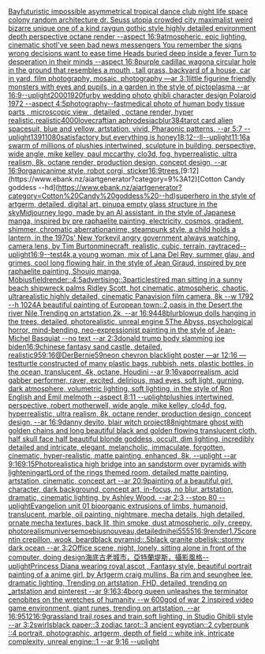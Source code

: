 [Bay](https://www.ebank.nz/aiartgenerator?category=Bay)[futuristic impossible asymmetrical tropical dance club night life space colony random architecture dr. Seuss utopia crowded city maximalist weird bizarre unique one of a kind raygun gothic style highly detailed environment depth perspective octane render --aspect 16:9](https://www.ebank.nz/aiartgenerator?category=futuristic%20impossible%20asymmetrical%20tropical%20dance%20club%20night%20life%20space%20colony%20random%20architecture%20dr.%20Seuss%20utopia%20crowded%20city%20maximalist%20weird%20bizarre%20unique%20one%20of%20a%20kind%20raygun%20gothic%20style%20highly%20detailed%20environment%20depth%20perspective%20octane%20render%20--aspect%2016%3A9)[atmospheric, epic lighting, cinematic shotI've seen bad news messengers  You remember the signs wrong decisions  want to ease time Heads buried deep inside a fever Turn to desperation in their minds --aspect 16:8](https://www.ebank.nz/aiartgenerator?category=atmospheric%2C%20epic%20lighting%2C%20cinematic%20shotI%27ve%20seen%20bad%20news%20messengers%20%20You%20remember%20the%20signs%20wrong%20decisions%20%20want%20to%20ease%20time%20Heads%20buried%20deep%20inside%20a%20fever%20Turn%20to%20desperation%20in%20their%20minds%20--aspect%2016%3A8)[purple cadillac wagon](https://www.ebank.nz/aiartgenerator?category=purple%20cadillac%20wagon)[a circular hole in the ground that resembles a mouth , tall grass, backyard of a house, car in yard, film photography, mosaic, photography —ar 3:1](https://www.ebank.nz/aiartgenerator?category=a%20circular%20hole%20in%20the%20ground%20that%20resembles%20a%20mouth%20%2C%20tall%20grass%2C%20backyard%20of%20a%20house%2C%20car%20in%20yard%2C%20film%20photography%2C%20mosaic%2C%20photography%20%E2%80%94ar%203%3A1)[little figurine friendly monsters with eyes and pupils, in a garden in the style of pictoplasma --ar 16:9](https://www.ebank.nz/aiartgenerator?category=little%20figurine%20friendly%20monsters%20with%20eyes%20and%20pupils%2C%20in%20a%20garden%20in%20the%20style%20of%20pictoplasma%20--ar%2016%3A9)[--uplight](https://www.ebank.nz/aiartgenerator?category=--uplight)[2000](https://www.ebank.nz/aiartgenerator?category=2000)[1920](https://www.ebank.nz/aiartgenerator?category=1920)[furby wedding photo ghibli character design Polaroid 1972 --aspect 4:5](https://www.ebank.nz/aiartgenerator?category=furby%20wedding%20photo%20ghibli%20character%20design%20Polaroid%201972%20--aspect%204%3A5)[photography](https://www.ebank.nz/aiartgenerator?category=photography)[--fast](https://www.ebank.nz/aiartgenerator?category=--fast)[medical photo of human body tissue parts , microscopic view , detailed , octane render, hyper realistic,](https://www.ebank.nz/aiartgenerator?category=medical%20photo%20of%20human%20body%20tissue%20parts%20%2C%20microscopic%20view%20%2C%20detailed%20%2C%20octane%20render%2C%20hyper%20realistic%2C)[realistic](https://www.ebank.nz/aiartgenerator?category=realistic)[4000](https://www.ebank.nz/aiartgenerator?category=4000)[lovecraftian aphrodesiac](https://www.ebank.nz/aiartgenerator?category=lovecraftian%20aphrodesiac)[blur](https://www.ebank.nz/aiartgenerator?category=blur)[384](https://www.ebank.nz/aiartgenerator?category=384)[tarot card alien spacesuit, blue and yellow, artstation, vivid, Pharaonic patterns, --ar 5:7 --uplight](https://www.ebank.nz/aiartgenerator?category=tarot%20card%20alien%20spacesuit%2C%20blue%20and%20yellow%2C%20artstation%2C%20vivid%2C%20Pharaonic%20patterns%2C%20--ar%205%3A7%20--uplight)[1391](https://www.ebank.nz/aiartgenerator?category=1391)[](https://www.ebank.nz/aiartgenerator?category=)[1080](https://www.ebank.nz/aiartgenerator?category=1080)[satisfactory but everything is honey](https://www.ebank.nz/aiartgenerator?category=satisfactory%20but%20everything%20is%20honey)[18:12](https://www.ebank.nz/aiartgenerator?category=18%3A12)[--ll](https://www.ebank.nz/aiartgenerator?category=--ll)[--uplight](https://www.ebank.nz/aiartgenerator?category=--uplight)[11:16](https://www.ebank.nz/aiartgenerator?category=11%3A16)[a swarm of millions of plushies intertwined, sculpture in building, perspective, wide angle, mike kelley, paul mccarthy,  clo3d, fog, hyperrealistic, ultra realism, 8k, octane render, production design, concept design, --ar 16:9](https://www.ebank.nz/aiartgenerator?category=a%20swarm%20of%20millions%20of%20plushies%20intertwined%2C%20sculpture%20in%20building%2C%20perspective%2C%20wide%20angle%2C%20mike%20kelley%2C%20paul%20mccarthy%2C%20%20clo3d%2C%20fog%2C%20hyperrealistic%2C%20ultra%20realism%2C%208k%2C%20octane%20render%2C%20production%20design%2C%20concept%20design%2C%20--ar%2016%3A9)[organic](https://www.ebank.nz/aiartgenerator?category=organic)[anime style, robot corgi, sticker](https://www.ebank.nz/aiartgenerator?category=anime%20style%2C%20robot%20corgi%2C%20sticker)[16:9](https://www.ebank.nz/aiartgenerator?category=16%3A9)[trees.](https://www.ebank.nz/aiartgenerator?category=trees.)[9:12](https://www.ebank.nz/aiartgenerator?category=9%3A12)[Cotton Candy goddess --hd](https://www.ebank.nz/aiartgenerator?category=Cotton%20Candy%20goddess%20--hd)[superhero in the style of artgerm, detailed, digital art, pinup](https://www.ebank.nz/aiartgenerator?category=superhero%20in%20the%20style%20of%20artgerm%2C%20detailed%2C%20digital%20art%2C%20pinup)[a empty glass structure in the sky](https://www.ebank.nz/aiartgenerator?category=a%20empty%20glass%20structure%20in%20the%20sky)[Midjourney logo, made by an AI assistant, in the style of Japanese manga, inspired by pre raphaelite painting, electricity, cosmos, gradient, shimmer, chromatic aberration](https://www.ebank.nz/aiartgenerator?category=Midjourney%20logo%2C%20made%20by%20an%20AI%20assistant%2C%20in%20the%20style%20of%20Japanese%20manga%2C%20inspired%20by%20pre%20raphaelite%20painting%2C%20electricity%2C%20cosmos%2C%20gradient%2C%20shimmer%2C%20chromatic%20aberration)[anime, steampunk style, a child holds a lantern, in the 1970s' New York](https://www.ebank.nz/aiartgenerator?category=anime%2C%20steampunk%20style%2C%20a%20child%20holds%20a%20lantern%2C%20in%20the%201970s%27%20New%20York)[evil angry government always watching, camera lens, by Tim Burton](https://www.ebank.nz/aiartgenerator?category=evil%20angry%20government%20always%20watching%2C%20camera%20lens%2C%20by%20Tim%20Burton)[minecraft, realistic, cubic, terrain, raytraced](https://www.ebank.nz/aiartgenerator?category=minecraft%2C%20realistic%2C%20cubic%2C%20terrain%2C%20raytraced)[--uplight](https://www.ebank.nz/aiartgenerator?category=--uplight)[16:9](https://www.ebank.nz/aiartgenerator?category=16%3A9)[--test](https://www.ebank.nz/aiartgenerator?category=--test)[4k,](https://www.ebank.nz/aiartgenerator?category=4k%2C)[a young woman, mix of Lana Del Rey, summer glau, and grimes, cool long flowing hair, in the style of Jean Giraud, inspired by pre raphaelite painting, Shoujo manga, Möbius](https://www.ebank.nz/aiartgenerator?category=a%20young%20woman%2C%20mix%20of%20Lana%20Del%20Rey%2C%20summer%20glau%2C%20and%20grimes%2C%20cool%20long%20flowing%20hair%2C%20in%20the%20style%20of%20Jean%20Giraud%2C%20inspired%20by%20pre%20raphaelite%20painting%2C%20Shoujo%20manga%2C%20M%C3%B6bius)[field](https://www.ebank.nz/aiartgenerator?category=field)[render::](https://www.ebank.nz/aiartgenerator?category=render%3A%3A)[4:5](https://www.ebank.nz/aiartgenerator?category=4%3A5)[advertising::3](https://www.ebank.nz/aiartgenerator?category=advertising%3A%3A3)[particles](https://www.ebank.nz/aiartgenerator?category=particles)[tired man sitting in a sunny beach shipwreck palms Ridley Scott, hot cinematic, atmospheric, chaotic, ultrarealistic highly detailed, cinematic Panavision film camera, 8k --w 1792 --h 1024](https://www.ebank.nz/aiartgenerator?category=tired%20man%20sitting%20in%20a%20sunny%20beach%20shipwreck%20palms%20Ridley%20Scott%2C%20hot%20cinematic%2C%20atmospheric%2C%20chaotic%2C%20ultrarealistic%20highly%20detailed%2C%20cinematic%20Panavision%20film%20camera%2C%208k%20--w%201792%20--h%201024)[A beautiful painting of European town::2,oasis in the Desert,the river Nile,Trending on artstation,2k, --ar 16:9](https://www.ebank.nz/aiartgenerator?category=A%20beautiful%20painting%20of%20European%20town%3A%3A2%2Coasis%20in%20the%20Desert%2Cthe%20river%20Nile%2CTrending%20on%20artstation%2C2k%2C%20--ar%2016%3A9)[448](https://www.ebank.nz/aiartgenerator?category=448)[blur](https://www.ebank.nz/aiartgenerator?category=blur)[blowup dolls hanging in the trees, detailed, photorealistic, unreal engine 5](https://www.ebank.nz/aiartgenerator?category=blowup%20dolls%20hanging%20in%20the%20trees%2C%20detailed%2C%20photorealistic%2C%20unreal%20engine%205)[The Abyss, psychological horror, mind-bending, neo-expressionist painting in the style of Jean-Michel Basquiat --no text --ar 2:3](https://www.ebank.nz/aiartgenerator?category=The%20Abyss%2C%20psychological%20horror%2C%20mind-bending%2C%20neo-expressionist%20painting%20in%20the%20style%20of%20Jean-Michel%20Basquiat%20--no%20text%20--ar%202%3A3)[donald trump body slamming joe biden](https://www.ebank.nz/aiartgenerator?category=donald%20trump%20body%20slamming%20joe%20biden)[16:9](https://www.ebank.nz/aiartgenerator?category=16%3A9)[chinese fantasy sand castle, detailed, realistic](https://www.ebank.nz/aiartgenerator?category=chinese%20fantasy%20sand%20castle%2C%20detailed%2C%20realistic)[95](https://www.ebank.nz/aiartgenerator?category=95)[9:16](https://www.ebank.nz/aiartgenerator?category=9%3A16)[@DerBernie59](https://www.ebank.nz/aiartgenerator?category=%40DerBernie59)[neon chevron blacklight poster —ar 12:16 —test](https://www.ebank.nz/aiartgenerator?category=neon%20chevron%20blacklight%20poster%20%E2%80%94ar%2012%3A16%20%E2%80%94test)[turtle constructed of many plastic bags, rubbish, nets, plastic bottles, in the ocean, translucent, 4k, octane, Houdini --ar 9:16](https://www.ebank.nz/aiartgenerator?category=turtle%20constructed%20of%20many%20plastic%20bags%2C%20rubbish%2C%20nets%2C%20plastic%20bottles%2C%20in%20the%20ocean%2C%20translucent%2C%204k%2C%20octane%2C%20Houdini%20--ar%209%3A16)[vapor](https://www.ebank.nz/aiartgenerator?category=vapor)[realism, acid gabber performer, raver, excited, delirious,  mad eyes, soft light, gurning, dark atmosphere, volumetric lighting, soft lighting, in the style of Ron English and Emil melmoth --aspect 8:11 --uplight](https://www.ebank.nz/aiartgenerator?category=realism%2C%20acid%20gabber%20performer%2C%20raver%2C%20excited%2C%20delirious%2C%20%20mad%20eyes%2C%20soft%20light%2C%20gurning%2C%20dark%20atmosphere%2C%20volumetric%20lighting%2C%20soft%20lighting%2C%20in%20the%20style%20of%20Ron%20English%20and%20Emil%20melmoth%20--aspect%208%3A11%20--uplight)[plushies intertwined, perspective, robert motherwell, wide angle, mike kelley, clo4d, fog, hyperrealistic, ultra realism, 8k, octane render, production design, concept design, --ar 16:9](https://www.ebank.nz/aiartgenerator?category=plushies%20intertwined%2C%20perspective%2C%20robert%20motherwell%2C%20wide%20angle%2C%20mike%20kelley%2C%20clo4d%2C%20fog%2C%20hyperrealistic%2C%20ultra%20realism%2C%208k%2C%20octane%20render%2C%20production%20design%2C%20concept%20design%2C%20--ar%2016%3A9)[danny devito, blair witch project](https://www.ebank.nz/aiartgenerator?category=danny%20devito%2C%20blair%20witch%20project)[88](https://www.ebank.nz/aiartgenerator?category=88)[nightmare ghost with golden chains and long beautiful black and golden flowing translucent cloth, half skull face half beautiful blonde goddess, occult, dim lighting, incredibly detailed and intricate, elegant, melancholic, immaculate, forgotten, cinematic, hyper-realistic, matte painting, enhanced, 8k, --uplight --ar 9:16](https://www.ebank.nz/aiartgenerator?category=nightmare%20ghost%20with%20golden%20chains%20and%20long%20beautiful%20black%20and%20golden%20flowing%20translucent%20cloth%2C%20half%20skull%20face%20half%20beautiful%20blonde%20goddess%2C%20occult%2C%20dim%20lighting%2C%20incredibly%20detailed%20and%20intricate%2C%20elegant%2C%20melancholic%2C%20immaculate%2C%20forgotten%2C%20cinematic%2C%20hyper-realistic%2C%20matte%20painting%2C%20enhanced%2C%208k%2C%20--uplight%20--ar%209%3A16)[9:15](https://www.ebank.nz/aiartgenerator?category=9%3A15)[Photorealistic](https://www.ebank.nz/aiartgenerator?category=Photorealistic)[a high bridge into an sandstorm over pyramids with lightening](https://www.ebank.nz/aiartgenerator?category=a%20high%20bridge%20into%20an%20sandstorm%20over%20pyramids%20with%20lightening)[art](https://www.ebank.nz/aiartgenerator?category=art)[Lord of the rings themed room, detailed matte painting, artstation, cinematic, concept art --ar 20:9](https://www.ebank.nz/aiartgenerator?category=Lord%20of%20the%20rings%20themed%20room%2C%20detailed%20matte%20painting%2C%20artstation%2C%20cinematic%2C%20concept%20art%20--ar%2020%3A9)[painting of a beautiful girl, character, dark background, concept art, in-focus, no blur, artstation, dramatic, cinematic lighting, by Ashley Wood. --ar 2:3 --stop 80 --uplight](https://www.ebank.nz/aiartgenerator?category=painting%20of%20a%20beautiful%20girl%2C%20character%2C%20dark%20background%2C%20concept%20art%2C%20in-focus%2C%20no%20blur%2C%20artstation%2C%20dramatic%2C%20cinematic%20lighting%2C%20by%20Ashley%20Wood.%20--ar%202%3A3%20--stop%2080%20--uplight)[Evangelion unit 01  bioorganic extrusions of limbs, humanoid, translucent, marble, oil painting, nightmare, mecha details, high detailed, ornate mecha textures,  back lit, thin smoke, dust atmospheric, oily, creepy,  photorealism](https://www.ebank.nz/aiartgenerator?category=Evangelion%20unit%2001%20%20bioorganic%20extrusions%20of%20limbs%2C%20humanoid%2C%20translucent%2C%20marble%2C%20oil%20painting%2C%20nightmare%2C%20mecha%20details%2C%20high%20detailed%2C%20ornate%20mecha%20textures%2C%20%20back%20lit%2C%20thin%20smoke%2C%20dust%20atmospheric%2C%20oily%2C%20creepy%2C%20%20photorealism)[universe](https://www.ebank.nz/aiartgenerator?category=universe)[moebius](https://www.ebank.nz/aiartgenerator?category=moebius)[nouveau,](https://www.ebank.nz/aiartgenerator?category=nouveau%2C)[detailed](https://www.ebank.nz/aiartgenerator?category=detailed)[nihei](https://www.ebank.nz/aiartgenerator?category=nihei)[5555](https://www.ebank.nz/aiartgenerator?category=5555)[16:9](https://www.ebank.nz/aiartgenerator?category=16%3A9)[render](https://www.ebank.nz/aiartgenerator?category=render)[1.75](https://www.ebank.nz/aiartgenerator?category=1.75)[corentin crepillon, wook, beard](https://www.ebank.nz/aiartgenerator?category=corentin%20crepillon%2C%20wook%2C%20beard)[black pyramid::.5black granite obelisk::stormy dark ocean --ar 3:2](https://www.ebank.nz/aiartgenerator?category=black%20pyramid%3A%3A.5black%20granite%20obelisk%3A%3Astormy%20dark%20ocean%20--ar%203%3A2)[Office scene, night, lonely, sitting alone in front of the computer, doing design](https://www.ebank.nz/aiartgenerator?category=Office%20scene%2C%20night%2C%20lonely%2C%20sitting%20alone%20in%20front%20of%20the%20computer%2C%20doing%20design)[海底古老城市，亞特蘭堤斯，攝影風格](https://www.ebank.nz/aiartgenerator?category=%E6%B5%B7%E5%BA%95%E5%8F%A4%E8%80%81%E5%9F%8E%E5%B8%82%EF%BC%8C%E4%BA%9E%E7%89%B9%E8%98%AD%E5%A0%A4%E6%96%AF%EF%BC%8C%E6%94%9D%E5%BD%B1%E9%A2%A8%E6%A0%BC)[--uplight](https://www.ebank.nz/aiartgenerator?category=--uplight)[Princess Diana wearing royal ascot , Fantasy style, beautiful portrait painting of a anime girl, by Artgerm,craig mullins, Ba rim and seunghee lee, dramatic lighting, Trending on artstation, FHD, detailed,  trending on _artstation and pinterest --ar 9:16](https://www.ebank.nz/aiartgenerator?category=Princess%20Diana%20wearing%20royal%20ascot%20%2C%20Fantasy%20style%2C%20beautiful%20portrait%20painting%20of%20a%20anime%20girl%2C%20by%20Artgerm%2Ccraig%20mullins%2C%20Ba%20rim%20and%20seunghee%20lee%2C%20dramatic%20lighting%2C%20Trending%20on%20artstation%2C%20FHD%2C%20detailed%2C%20%20trending%20on%20_artstation%20and%20pinterest%20--ar%209%3A16)[3:4](https://www.ebank.nz/aiartgenerator?category=3%3A4)[borg queen unleashes the terminator cenobites on the wretches of humanity --w 600](https://www.ebank.nz/aiartgenerator?category=borg%20queen%20unleashes%20the%20terminator%20cenobites%20on%20the%20wretches%20of%20humanity%20--w%20600)[god of war 2 inspired video game environment, giant runes, trending on artstation, --ar 16:9](https://www.ebank.nz/aiartgenerator?category=god%20of%20war%202%20inspired%20video%20game%20environment%2C%20giant%20runes%2C%20trending%20on%20artstation%2C%20--ar%2016%3A9)[512](https://www.ebank.nz/aiartgenerator?category=512)[16:9](https://www.ebank.nz/aiartgenerator?category=16%3A9)[grassland trail,roses and train,soft lighting, in Studio Ghibli style  --ar 3:2](https://www.ebank.nz/aiartgenerator?category=grassland%20trail%2Croses%20and%20train%2Csoft%20lighting%2C%20in%20Studio%20Ghibli%20style%20%20--ar%203%3A2)[swirls](https://www.ebank.nz/aiartgenerator?category=swirls)[black paper::3 zodiac tarot::3 ancient egyptian::2 cyberpunk ::4 portrait, photographic, artgerm, depth of field :: white ink, intricate complexity, unreal engine::1 --ar 9:16 --uplight](https://www.ebank.nz/aiartgenerator?category=black%20paper%3A%3A3%20zodiac%20tarot%3A%3A3%20ancient%20egyptian%3A%3A2%20cyberpunk%20%3A%3A4%20portrait%2C%20photographic%2C%20artgerm%2C%20depth%20of%20field%20%3A%3A%20white%20ink%2C%20intricate%20complexity%2C%20unreal%20engine%3A%3A1%20--ar%209%3A16%20--uplight)